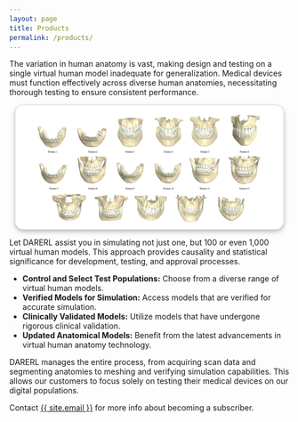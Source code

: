 ```yaml
---
layout: page
title: Products
permalink: /products/
---
```


<style>

.image-container {
    display: block; 
    text-align: center;
    background-color: white;
    box-shadow: 0 2px 4px rgba(0, 0, 0, 0.1), 0 4px 10px rgba(0, 0, 0, 0.2);
    border: 1px solid #ddd;
    border-radius: 15px;
    padding: 10px; /* Adjusted padding for tighter spacing */
    margin: 10px; /* Added margin for spacing between containers */
}

.image-container img {
  display: inline-block; /* Ensure the container is sized to its content */
    border-radius: 15px;
}
</style>

The variation in human anatomy is vast, making design and testing on a single virtual human model inadequate for generalization. Medical devices must function effectively across diverse human anatomies, necessitating thorough testing to ensure consistent performance. 

<div class="image-container">
  <img alt="Jaws Anatomy" src="/assets/images/gallery/jaws.png" height="200px"/>
</div>

Let DARERL assist you in simulating not just one, but 100 or even 1,000 virtual human models. This approach provides causality and statistical significance for development, testing, and approval processes.

- **Control and Select Test Populations:** Choose from a diverse range of virtual human models.
- **Verified Models for Simulation:** Access models that are verified for accurate simulation.
- **Clinically Validated Models:** Utilize models that have undergone rigorous clinical validation.
- **Updated Anatomical Models:** Benefit from the latest advancements in virtual human anatomy technology.

DARERL manages the entire process, from acquiring scan data and segmenting anatomies to meshing and verifying simulation capabilities. This allows our customers to focus solely on testing their medical devices on our digital populations.

Contact <a class="u-email" href="mailto:{{ site.email }}">{{ site.email }}</a> for more info about becoming a subscriber.

